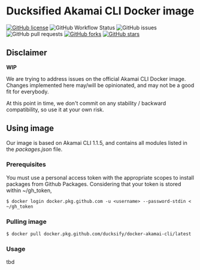 # Ducksified Akamai CLI Docker image
[![GitHub license](https://img.shields.io/github/license/ducksify/docker-akamai-cli?style=flat-square)](https://github.com/ducksify/docker-akamai-cli/blob/master/LICENSE)
![GitHub Workflow Status](https://img.shields.io/github/workflow/status/ducksify/docker-akamai-cli/Docker?style=flat-square)
![GitHub issues](https://img.shields.io/github/issues-raw/ducksify/docker-akamai-cli?style=flat-square)
![GitHub pull requests](https://img.shields.io/github/issues-pr/ducksify/docker-akamai-cli?style=flat-square)
[![GitHub forks](https://img.shields.io/github/forks/ducksify/docker-akamai-cli?style=flat-square)](https://github.com/ducksify/docker-akamai-cli/network)
[![GitHub stars](https://img.shields.io/github/stars/ducksify/docker-akamai-cli?style=flat-square)](https://github.com/ducksify/docker-akamai-cli/stargazers)


## Disclaimer
**WIP**

We are trying to address issues on the official Akamai CLI Docker image.
Changes implemented here may/will be opinionated, and may not be a good fit for everybody.

At this point in time, we don't commit on any stability / backward compatibility, so use it at your own risk.



## Using image
Our image is based on Akamai CLI 1.1.5, and contains all modules listed in the *packages.json* file. 

### Prerequisites
You must use a personal access token with the appropriate scopes to install packages from Github Packages.
Considering that your token is stored within ~/gh_token,

```
$ docker login docker.pkg.github.com -u <username> --password-stdin < ~/gh_token
```

### Pulling image
```
$ docker pull docker.pkg.github.com/ducksify/docker-akamai-cli/latest
```

### Usage
tbd
